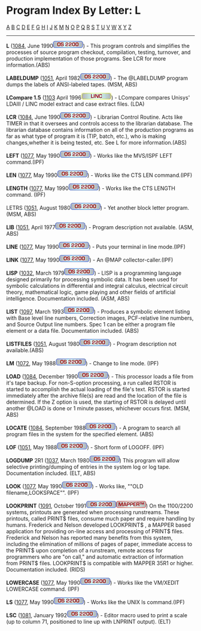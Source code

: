 # Program Index By Letter: L

[A](A-INDEX.md) [B](B-INDEX.md)
[C](C-INDEX.md) [D](D-INDEX.md)
[E](E-INDEX.md) [F](F-INDEX.md)
[G](G-INDEX.md) [H](H-INDEX.md)
[I](I-INDEX.md) [J](J-INDEX.md)
[K](K-INDEX.md) [M](M-INDEX.md)
[N](N-INDEX.md) [O](O-INDEX.md)
[P](P-INDEX.md) [Q](Q-INDEX.md)
[R](R-INDEX.md) [S](S-INDEX.md)
[T](T-INDEX.md) [U](U-INDEX.md)
[V](V-INDEX.md) [W](W-INDEX.md)
[X](X-INDEX.md) [Y](Y-INDEX.md)
[Z](Z-INDEX.md)

- - -
**L** ([1084](1084/1084.md), June 1990![](IMAGES/OS2200.JPG)) - This program controls and simplifies the
processes of source program checkout, compilation, testing, turnover,
and production implementation of those programs. See LCR for more
information.(ABS)

**LABELDUMP** ([1051](1051/1051.md), April
1982![](IMAGES/OS2200.JPG)) - The @LABELDUMP program dumps the labels of
ANSI-labeled tapes. (MSM, ABS)

**LCompare 1.5** ([1103](1103/1103.md) April
1996![](IMAGES/LINC.JPG)) - LCompare compares Unisys' LDAIII / LINC model
extract and case extract files. (LDA)

**LCR** ([1084](1084/1084.md), June 1990![](IMAGES/OS2200.JPG)) - Librarian Control Routine. Acts like TIMER in
that it oversees and controls access to the librarian database. The
librarian database contains information on all of the production
programs as far as what type of program it is (TIP, batch, etc.), who
is making changes,whether it is being tested, etc. See L for more
information.(ABS)

**LEFT** ([1077](1077/1077.md), May 1990![](IMAGES/OS2200.JPG)) - Works like the MVS/ISPF LEFT command.(IPF)

**LEN** ([1077](1077/1077.md), May 1990![](IMAGES/OS2200.JPG)) - Works like the CTS LEN command.(IPF)

**LENGTH** ([1077](1077/1077.md), May
1990![](IMAGES/OS2200.JPG)) - Works like the CTS LENGTH command. (IPF)

LETRS ([1051](1051/1051.md), August 1980![](IMAGES/OS2200.JPG)) - Yet another block letter program. (MSM, ABS)

**LIB** ([1051](1051/1051.md), April
1977![](IMAGES/OS2200.JPG)) - Program description not available. (ASM, ABS)

**LINE** ([1077](1077/1077.md), May 1990![](IMAGES/OS2200.JPG)) - Puts your terminal in line mode.(IPF)

**LINK** ([1077](1077/1077.md), May 1990![](IMAGES/OS2200.JPG)) - An @MAP collector-caller.(IPF)

**LISP** ([1032](1032/1032.md), March
1979![](IMAGES/OS2200.JPG)) - LISP is a programming language designed
primarily for processing symbolic data. It has been used for symbolic
calculations in differential and integral calculus, electrical
circuit theory, mathematical logic, game playing and other fields of
artificial intelligence. Documentation included. (ASM, ABS)

**LIST** ([1097](1097/1097.md), March
1993![](IMAGES/OS2200.JPG)) - Produces a symbolic element listing with Base
level line numbers, Correction images, PCF-relative line numbers, and Source Output line numbers. Spec 1 can be either a program file
element or a data file. Documentation included. (ABS)

**LISTFILES** ([1051](1067/1067.md), August
1980![](IMAGES/OS2200.JPG)) - Program description not available.(ABS)

**LM** ([1072](1072/1072.md), May 1988![](IMAGES/OS2200.JPG)) - Change to line mode. (IPF)

**LOAD** ([1084](1084/1084.md), December
1990![](IMAGES/OS2200.JPG)) - This processor loads a file from it's tape
backup. For non-S-option processing, a run called RSTOR is started to
accomplish the actual loading of the file's text. RSTOR is started
immediately after the archive file(s) are read and the location of
the file is determined. If the Z option is used, the starting of
RSTOR is delayed until another @LOAD is done or 1 minute passes,
whichever occurs first. (MSM, ABS)

**LOCATE** ([1084](1084/1084.md), September
1988![](IMAGES/OS2200.JPG)) - A program to search all program files in the
system for the specified element. (ABS)

**LOF** ([1051](1072/1072.md), May 1988![](IMAGES/OS2200.JPG)) - Short form of LOGOFF. (IPF)

**LOGDUMP** 2R1 ([1037](1037/1037.md), March
1980![](IMAGES/OS2200.JPG))   This program will allow selective
printing/dumping of entries in the system log or log tape.
Documentation included. (ELT, ABS)

**LOOK** ([1077](1077/1077.md), May 1990![](IMAGES/OS2200.JPG)) - Works like, ""OLD filename,LOOKSPACE"". (IPF)

**LOOKPRINT** ([1091](1091/1091.md),
October 1991![](IMAGES/OS2200.JPG)![[MAPPER]](IMAGES/MAPPER.JPG))  On the 1100/2200 systems, printouts are generated when processing
runstreams. These printouts, called PRINT$ files, consume much paper
and require handling by humans. Frederick and Nelson developed
LOOKPRINT$ , a MAPPER based application for providing on-line access
and processing of PRINT$ files. Frederick and Nelson has reported
many benefits from this system, including the elimination of millions of pages of paper, immediate access to the PRINT$ upon completion of
a runstream, remote access for programmers who are "on call," and
automatic extraction of information from PRINT$ files. LOOKPRINT$ is
compatible with MAPPER 35R1 or higher. Documentation included. (RIDS)

**LOWERCASE** ([1077](1077/1077.md), May
1990![](IMAGES/OS2200.JPG)) - Works like the VM/XEDIT LOWERCASE command.
(IPF)

**LS** ([1077](1077/1077.md), May 1990![](IMAGES/OS2200.JPG)) - Works like the UNIX ls command.(IPF)

**LSC** ([1081](1081/1081.md), January
1992![](IMAGES/OS2200.JPG)) - Editor macro used to print a scale (up to column 71, positioned to line up with LNPRINT output). (ELT)
